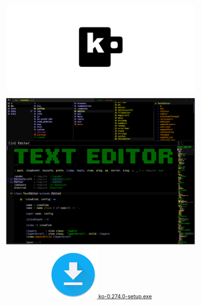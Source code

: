 
![ko](img/banner.png)

![ko274](img/ko274.png)

<p align="center">
    <a href="https://github.com/monsterkodi/ko/releases/download/v0.274.0/ko-0.274.0-setup.exe">
        <img src="img/download.png" /> 
        ko-0.274.0-setup.exe
    </a>
</p>
